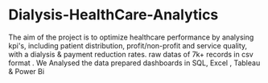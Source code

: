 # Dialysis-HealthCare-Analytics
The aim of the project is to optimize healthcare performance by analysing kpi's, including patient distribution, profit/non-profit and service quality, with a dialysis &amp; payment reduction rates. raw datas of 7k+ records in csv format . We Analysed the data prepared dashboards in SQL, Excel , Tableau &amp; Power Bi
